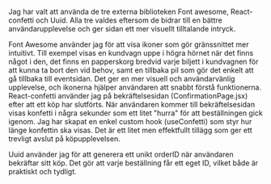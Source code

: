 Jag har valt att använda de tre externa biblioteken Font awesome, React-confetti och Uuid. Alla tre valdes eftersom de bidrar till en bättre användarupplevelse och ger sidan ett mer visuellt tilltalande intryck.

Font Awesome använder jag för att visa ikoner som gör gränssnittet mer intuitivt. Till exempel visas en kundvagn uppe i högra hörnet när det finns något i den, det finns en papperskorg bredvid varje biljett i kundvagnen för att kunna ta bort den vid behov, samt en tillbaka pil som gör det enkelt att gå tillbaka till eventsidan. Det ger en mer visuell och användarvänlig upplevelse, och ikonerna hjälper användaren att snabbt förstå funktionerna.
React-confetti använder jag på bekräftelsesidan (ConfirmationPage.jsx) efter att ett köp har slutförts. När användaren kommer till bekräftelsesidan visas konfetti i några sekunder som ett litet "hurra" för att beställningen gick igenom. Jag har skapat en enkel custom hook (useConfetti) som styr hur länge konfettin ska visas. Det är ett litet men effektfullt tillägg som ger ett trevligt avslut på köpupplevelsen.

Uuid använder jag för att generera ett unikt orderID när användaren bekräftar sitt köp. Det gör att varje beställning får ett eget ID, vilket både är praktiskt och tydligt. 


